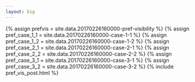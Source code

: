 ```yaml
---
layout: big
---
```

{% assign prefvis = site.data.20170226160000-pref-visibility %}
{% assign pref_case_1_1 = site.data.20170226160000-case-1-1 %}
{% assign pref_case_1_2 = site.data.20170226160000-case-1-2 %}
{% assign pref_case_2_1 = site.data.20170226160000-case-2-1 %}
{% assign pref_case_2_2 = site.data.20170226160000-case-2-2 %}
{% assign pref_case_3_1 = site.data.20170226160000-case-3-1 %}
{% assign pref_case_3_2 = site.data.20170226160000-case-3-2 %}
{% include pref_vis_post.html %}
